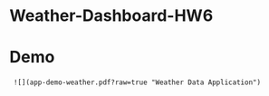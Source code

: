 # Weather-Dashboard-HW6

































# Demo 
     ![](app-demo-weather.pdf?raw=true "Weather Data Application")


